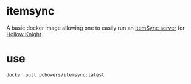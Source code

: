 # itemsync

A basic docker image allowing one to easily run an [ItemSync server](https://github.com/Shadudev/HollowKnight.MultiWorld) for [Hollow Knight](https://www.hollowknight.com/).

# use

```bash
docker pull pcbowers/itemsync:latest
```
